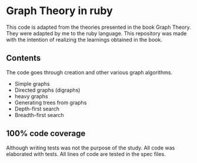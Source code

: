 # Graph Theory in ruby


This code is adapted from the theories presented in the book Graph Theory. They were adapted by me to the ruby language. This repository was made with the intention of realizing the learnings obtained in the book.

## Contents

The code goes through creation and other various graph algorithms.

- Simple graphs
- Directed graphs (digraphs)
- heavy graphs
- Generating trees from graphs
- Depth-first search
- Breadth-first search


## 100% code coverage


Although writing tests was not the purpose of the study. All code was elaborated with tests. All lines of code are tested in the spec files.
